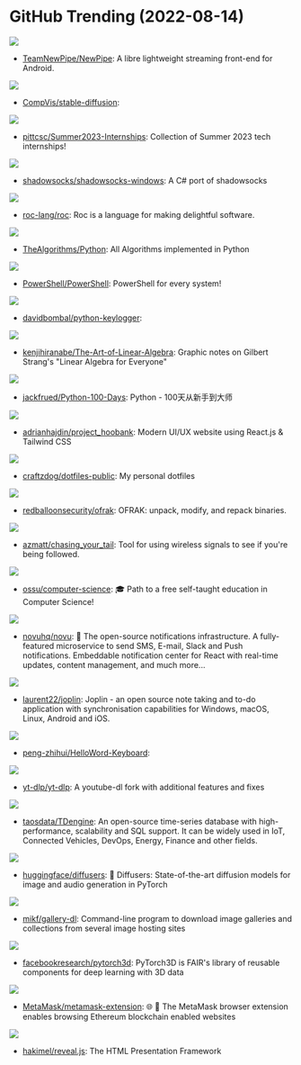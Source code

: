 # GitHub Trending (2022-08-14)

![](https://img.shields.io/badge/Java-New%2081-green?style=flat-square&logo=appveyor)
- [TeamNewPipe/NewPipe](https://github.com/TeamNewPipe/NewPipe): A libre lightweight streaming front-end for Android.

![](https://img.shields.io/badge/Jupyter%20Notebook-New%20310-green?style=flat-square&logo=appveyor)
- [CompVis/stable-diffusion](https://github.com/CompVis/stable-diffusion): 

![](https://img.shields.io/badge/Python-New%2075-green?style=flat-square&logo=appveyor)
- [pittcsc/Summer2023-Internships](https://github.com/pittcsc/Summer2023-Internships): Collection of Summer 2023 tech internships!

![](https://img.shields.io/badge/C%23-New%207-green?style=flat-square&logo=appveyor)
- [shadowsocks/shadowsocks-windows](https://github.com/shadowsocks/shadowsocks-windows): A C# port of shadowsocks

![](https://img.shields.io/badge/Rust-New%20134-green?style=flat-square&logo=appveyor)
- [roc-lang/roc](https://github.com/roc-lang/roc): Roc is a language for making delightful software.

![](https://img.shields.io/badge/Python-New%20144-green?style=flat-square&logo=appveyor)
- [TheAlgorithms/Python](https://github.com/TheAlgorithms/Python): All Algorithms implemented in Python

![](https://img.shields.io/badge/C%23-New%2041-green?style=flat-square&logo=appveyor)
- [PowerShell/PowerShell](https://github.com/PowerShell/PowerShell): PowerShell for every system!

![](https://img.shields.io/badge/Python-New%2023-green?style=flat-square&logo=appveyor)
- [davidbombal/python-keylogger](https://github.com/davidbombal/python-keylogger): 

![](https://img.shields.io/badge/TeX-New%20130-green?style=flat-square&logo=appveyor)
- [kenjihiranabe/The-Art-of-Linear-Algebra](https://github.com/kenjihiranabe/The-Art-of-Linear-Algebra): Graphic notes on Gilbert Strang's "Linear Algebra for Everyone"

![](https://img.shields.io/badge/Python-New%2045-green?style=flat-square&logo=appveyor)
- [jackfrued/Python-100-Days](https://github.com/jackfrued/Python-100-Days): Python - 100天从新手到大师

![](https://img.shields.io/badge/JavaScript-New%2034-green?style=flat-square&logo=appveyor)
- [adrianhajdin/project_hoobank](https://github.com/adrianhajdin/project_hoobank): Modern UI/UX website using React.js & Tailwind CSS

![](https://img.shields.io/badge/Lua-New%2038-green?style=flat-square&logo=appveyor)
- [craftzdog/dotfiles-public](https://github.com/craftzdog/dotfiles-public): My personal dotfiles

![](https://img.shields.io/badge/Python-New%20157-green?style=flat-square&logo=appveyor)
- [redballoonsecurity/ofrak](https://github.com/redballoonsecurity/ofrak): OFRAK: unpack, modify, and repack binaries.

![](https://img.shields.io/badge/Python-New%2028-green?style=flat-square&logo=appveyor)
- [azmatt/chasing_your_tail](https://github.com/azmatt/chasing_your_tail): Tool for using wireless signals to see if you're being followed.

![](https://img.shields.io/badge/none-New%2096-green?style=flat-square&logo=appveyor)
- [ossu/computer-science](https://github.com/ossu/computer-science): 🎓 Path to a free self-taught education in Computer Science!

![](https://img.shields.io/badge/TypeScript-New%20337-green?style=flat-square&logo=appveyor)
- [novuhq/novu](https://github.com/novuhq/novu): 🚀 The open-source notifications infrastructure. A fully-featured microservice to send SMS, E-mail, Slack and Push notifications. Embeddable notification center for React with real-time updates, content management, and much more...

![](https://img.shields.io/badge/TypeScript-New%2014-green?style=flat-square&logo=appveyor)
- [laurent22/joplin](https://github.com/laurent22/joplin): Joplin - an open source note taking and to-do application with synchronisation capabilities for Windows, macOS, Linux, Android and iOS.

![](https://img.shields.io/badge/C-New%2061-green?style=flat-square&logo=appveyor)
- [peng-zhihui/HelloWord-Keyboard](https://github.com/peng-zhihui/HelloWord-Keyboard): 

![](https://img.shields.io/badge/Python-New%2039-green?style=flat-square&logo=appveyor)
- [yt-dlp/yt-dlp](https://github.com/yt-dlp/yt-dlp): A youtube-dl fork with additional features and fixes

![](https://img.shields.io/badge/C-New%2020-green?style=flat-square&logo=appveyor)
- [taosdata/TDengine](https://github.com/taosdata/TDengine): An open-source time-series database with high-performance, scalability and SQL support. It can be widely used in IoT, Connected Vehicles, DevOps, Energy, Finance and other fields.

![](https://img.shields.io/badge/Python-New%2021-green?style=flat-square&logo=appveyor)
- [huggingface/diffusers](https://github.com/huggingface/diffusers): 🤗 Diffusers: State-of-the-art diffusion models for image and audio generation in PyTorch

![](https://img.shields.io/badge/Python-New%205-green?style=flat-square&logo=appveyor)
- [mikf/gallery-dl](https://github.com/mikf/gallery-dl): Command-line program to download image galleries and collections from several image hosting sites

![](https://img.shields.io/badge/Python-New%2025-green?style=flat-square&logo=appveyor)
- [facebookresearch/pytorch3d](https://github.com/facebookresearch/pytorch3d): PyTorch3D is FAIR's library of reusable components for deep learning with 3D data

![](https://img.shields.io/badge/JavaScript-New%2010-green?style=flat-square&logo=appveyor)
- [MetaMask/metamask-extension](https://github.com/MetaMask/metamask-extension): 🌐 🔌 The MetaMask browser extension enables browsing Ethereum blockchain enabled websites

![](https://img.shields.io/badge/JavaScript-New%2064-green?style=flat-square&logo=appveyor)
- [hakimel/reveal.js](https://github.com/hakimel/reveal.js): The HTML Presentation Framework

